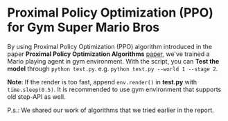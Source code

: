 # Proximal Policy Optimization (PPO) for Gym Super Mario Bros

By using Proximal Policy Optimization (PPO) algorithm introduced in the paper **Proximal Policy Optimization Algorithms** [paper](https://arxiv.org/abs/1707.06347), we've trained a Mario playing agent in gym environment.
With the script, you can **Test the model** through `python test.py`. e.g. `python test.py --world 1 --stage 2`.

**Note**: If the render is too fast, append `env.render()` in **test.py** with `time.sleep(0.5)`. It is recommended to use gym environment that supports old step-API as well.

P.s.: We shared our work of algorithms that we tried earlier in the report.
